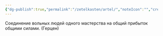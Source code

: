 ```yaml
---
{"dg-publish":true,"permalink":"/zetelkasten/artel/","noteIcon":"","created":"2025-03-01T14:49:11.722+03:00","updated":"2025-03-02T20:17:43.504+03:00"}
---
```



Соединение вольных людей одного мастерства на общий 
прибыток общими силами. (Герцен)

